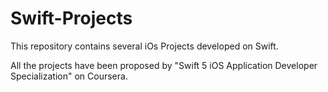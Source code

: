# Swift-Projects

This repository contains several iOs Projects developed on Swift.

All the projects have been proposed by "Swift 5 iOS Application Developer Specialization" on Coursera.


